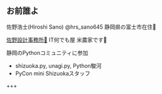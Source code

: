 ## お前誰よ

佐野浩士(Hiroshi Sano) @hrs_sano645 
静岡県の富士市在住🗻

[佐野設計事務所🚗](https://sano-design.info) IT何でも屋
米農家です🌾

静岡のPythonコミュニティに参加
- shizuoka.py, unagi.py, Python駿河
- PyCon mini Shizuokaスタッフ

+++

